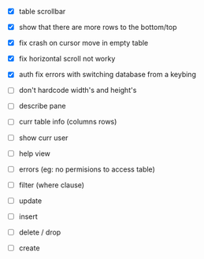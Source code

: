 -   [x] table scrollbar
-   [x] show that there are more rows to the bottom/top
-   [x] fix crash on cursor move in empty table
-   [x] fix horizontal scroll not worky
-   [x] auth fix errors with switching database from a keybing
-   [ ] don't hardcode width's and height's
-   [ ] describe pane
-   [ ] curr table info (columns rows)
-   [ ] show curr user
-   [ ] help view

-   [ ] errors (eg: no permisions to access table)

-   [ ] filter (where clause)
-   [ ] update
-   [ ] insert
-   [ ] delete / drop
-   [ ] create
